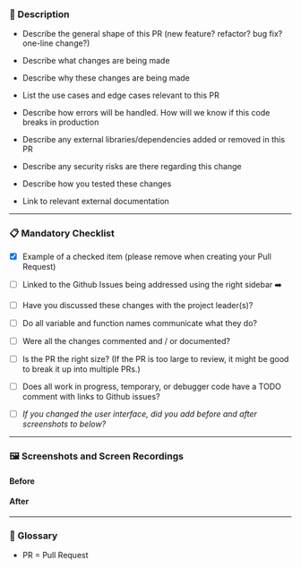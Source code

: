 ### :scroll: Description

- Describe the general shape of this PR (new feature? refactor? bug fix? one-line change?)
<!--- Add your answer here -->

- Describe what changes are being made
<!--- Add your answer here -->

- Describe why these changes are being made
<!--- Add your answer here -->

- List the use cases and edge cases relevant to this PR
<!--- Add your answer here -->

- Describe how errors will be handled. How will we know if this code breaks in production
<!--- Add your answer here -->

- Describe any external libraries/dependencies added or removed in this PR
<!--- Add your answer here -->

- Describe any security risks are there regarding this change
<!--- Add your answer here -->

- Describe how you tested these changes
<!--- Add your answer here -->

- Link to relevant external documentation
<!--- Add your answer here -->
<!--- Example: API docs, architecture diagrams, MDN docs -->


--------------------------
### :clipboard: Mandatory Checklist

- [x] Example of a checked item (please remove when creating your Pull Request)

- [ ] Linked to the Github Issues being addressed using the right sidebar :arrow_right:
- [ ] Have you discussed these changes with the project leader(s)?
- [ ] Do all variable and function names communicate what they do?
- [ ] Were all the changes commented and / or documented?
- [ ] Is the PR the right size? (If the PR is too large to review, it might be good to break it up into multiple PRs.)
- [ ] Does all work in progress, temporary, or debugger code have a TODO comment with links to Github issues?
- [ ] *If you changed the user interface, did you add before and after screenshots to below?*

--------------------------
### :framed_picture: Screenshots and Screen Recordings

#### Before
<!--- Add before screenshots here -->


#### After
<!--- Add after screenshots here -->


--------------------------
### :blue_book: Glossary
- PR = Pull Request
